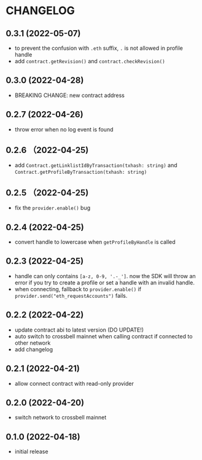 # CHANGELOG

## 0.3.1 (2022-05-07)

- to prevent the confusion with `.eth` suffix, `.` is not allowed in profile handle
- add `contract.getRevision()` and `contract.checkRevision()`

## 0.3.0 (2022-04-28)

- BREAKING CHANGE: new contract address

## 0.2.7 (2022-04-26)

- throw error when no log event is found

## 0.2.6 （2022-04-25)

- add `Contract.getLinklistIdByTransaction(txhash: string)` and `Contract.getProfileByTransaction(txhash: string)`

## 0.2.5 （2022-04-25)

- fix the `provider.enable()` bug

## 0.2.4 (2022-04-25)

- convert handle to lowercase when `getProfileByHandle` is called

## 0.2.3 (2022-04-25)

- handle can only contains `[a-z, 0-9, '.-_']`. now the SDK will throw an error if you try to create a profile or set a handle with an invalid handle.
- when connecting, fallback to `provider.enable()` if `provider.send("eth_requestAccounts")` fails.

## 0.2.2 (2022-04-22)

- update contract abi to latest version (DO UPDATE!)
- auto switch to crossbell mainnet when calling contract if connected to other network
- add changelog

## 0.2.1 (2022-04-21)

- allow connect contract with read-only provider

## 0.2.0 (2022-04-20)

- switch network to crossbell mainnet

## 0.1.0 (2022-04-18)

- initial release
